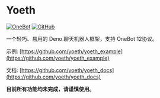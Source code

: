 # Yoeth

[![OneBot](https://img.shields.io/badge/OneBot-12-black?style=flat-square)](https://12.onebot.dev/)
[![GitHub](https://img.shields.io/github/license/yoeth/yoeth?style=flat-square)](https://github.com/yoeth/yoeth/blob/main/LICENSE)

一个轻巧、易用的 Deno 聊天机器人框架，支持 OneBot 12协议。

示例: [https://github.com/yoeth/yoeth_example](https://github.com/yoeth/yoeth_example)

文档: [https://github.com/yoeth/yoeth_docs](https://github.com/yoeth/yoeth_docs)

**目前所有功能均未完成，请谨慎使用。**